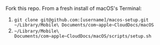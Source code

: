 Fork this repo. From a fresh install of macOS's Terminal:

1. `git clone git@github.com:[username]/macos-setup.git ~/Library/Mobile\ Documents/com~apple~CloudDocs/macOS`
1. `~/Library/Mobile\ Documents/com~apple~CloudDocs/macOS/scripts/setup.sh`
